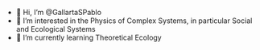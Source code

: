- 👋 Hi, I’m @GallartaSPablo
- 👀 I’m interested in the Physics of Complex Systems, in particular Social and Ecological Systems
- 🌱 I’m currently learning Theoretical Ecology

<!---
GallartaSPablo/GallartaSPablo is a ✨ special ✨ repository because its `README.md` (this file) appears on your GitHub profile.
You can click the Preview link to take a look at your changes.
--->
